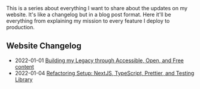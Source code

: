 <div class="series">
This is a series about everything I want to share about the updates on my website. It's like a changelog but in a blog post format. Here it'll be everything from explaining my mission to every feature I deploy to production.

## Website Changelog

- <time class="date">2022-01-01</time> <span>[Building my Legacy through Accessible, Open, and Free content](/series/website-changelog/building-my-legacy-through-accessible-open-and-free-content)</span>
- <time class="date">2022-01-04</time> <span>[Refactoring Setup: NextJS, TypeScript, Prettier, and Testing Library](/series/website-changelog/refactoring-setup)</span>
</div>
